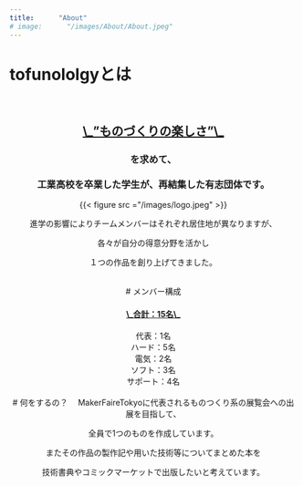 ```yaml
---
title:      "About"
# image:      "/images/About/About.jpeg"
---
```

# tofunololgyとは
<br>
<center>
<h2><u>\_”ものづくりの楽しさ”\_</u></h2><h3>を求めて、<br><br>工業高校を卒業した学生が、再結集した有志団体です。 </h3>
{{< figure src ="/images/logo.jpeg" >}}

進学の影響によりチームメンバーはそれぞれ居住地が異なりますが、

各々が自分の得意分野を活かし

１つの作品を創り上げてきました。

<br>
# メンバー構成
<h4><u>\_合計：15名\_</u></h4>
代表：1名<br>
ハード：5名<br>
電気：2名<br>
ソフト：3名<br>
サポート：4名<br>

<br>
# 何をするの？
　MakerFaireTokyoに代表されるものつくり系の展覧会への出展を目指して、

全員で1つのものを作成しています。

またその作品の製作記や用いた技術等についてまとめた本を

技術書典やコミックマーケットで出版したいと考えています。

</center>
